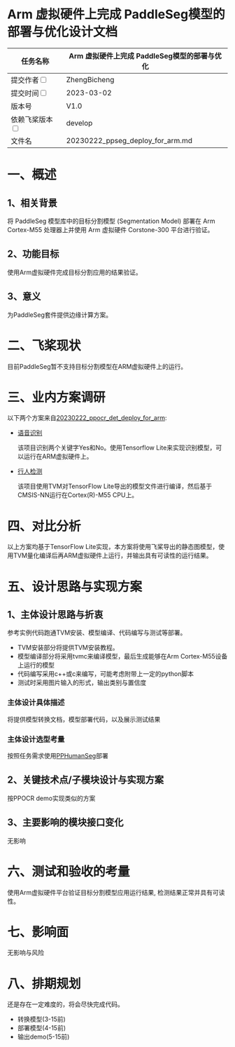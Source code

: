# Arm 虚拟硬件上完成 PaddleSeg模型的部署与优化设计文档

| 任务名称                                                     | Arm 虚拟硬件上完成 PaddleSeg模型的部署与优化        | 
|----------------------------------------------------------|--------------------------------------|
| 提交作者<input type="checkbox" class="rowselector hidden">   | ZhengBicheng                         | 
| 提交时间<input type="checkbox" class="rowselector hidden">   | 2023-03-02                           | 
| 版本号                                                      | V1.0                                 | 
| 依赖飞桨版本<input type="checkbox" class="rowselector hidden"> | develop                              | 
| 文件名                                                      | 20230222_ppseg_deploy_for_arm.md<br> | 

# 一、概述
## 1、相关背景

将 PaddleSeg 模型库中的目标分割模型 (Segmentation Model) 部署在 Arm Cortex-M55 处理器上并使用 Arm 虚拟硬件 Corstone-300 平台进行验证。

## 2、功能目标

使用Arm虚拟硬件完成目标分割应用的结果验证。

## 3、意义

为PaddleSeg套件提供边缘计算方案。

# 二、飞桨现状

目前PaddleSeg暂不支持目标分割模型在ARM虚拟硬件上的运行。

# 三、业内方案调研

以下两个方案来自[20230222_ppocr_det_deploy_for_arm](./20230222_ppocr_det_deploy_for_arm.md):

* [语音识别](https://arm-software.github.io/AVH/main/examples/html/MicroSpeech.html)
    
    该项目识别两个关键字Yes和No。使用Tensorflow Lite来实现识别模型，可以运行在ARM虚拟硬件上。


* [行人检测](https://github.com/apache/tvm/tree/main/apps/microtvm/cmsisnn)

    该项目使用TVM对TensorFlow Lite导出的模型文件进行编译，然后基于CMSIS-NN运行在Cortex(R)-M55 CPU上。

# 四、对比分析

以上方案均基于TensorFlow Lite实现，本方案将使用飞桨导出的静态图模型，使用TVM量化编译后再ARM虚拟硬件上运行，并输出具有可读性的运行结果。


# 五、设计思路与实现方案

## 1、主体设计思路与折衷

参考实例代码跑通TVM安装、模型编译、代码编写与测试等部署。

* TVM安装部分将提供TVM安装教程。
* 模型编译部分将采用tvmc来编译模型，最后生成能够在Arm Cortex-M55设备上运行的模型
* 代码编写采用c++或c来编写，可能考虑附带上一定的python脚本
* 测试时采用图片输入的形式，输出类别与置信度

### 主体设计具体描述

将提供模型转换文档，模型部署代码，以及展示测试结果

### 主体设计选型考量

按照任务需求使用[PPHumanSeg](https://github.com/PaddlePaddle/PaddleSeg/tree/release/2.7/contrib/PP-HumanSeg)部署

## 2、关键技术点/子模块设计与实现方案

按PPOCR demo实现类似的方案

## 3、主要影响的模块接口变化

无影响

# 六、测试和验收的考量

使用Arm虚拟硬件平台验证目标分割模型应用运行结果, 检测结果正常并具有可读性。

# 七、影响面

无影响与风险

# 八、排期规划

还是存在一定难度的，将会尽快完成代码。

* 转换模型(3-15前)
* 部署模型(4-15前)
* 输出demo(5-15前)
